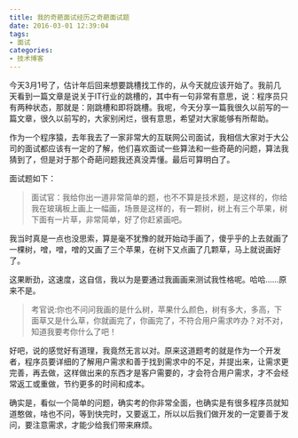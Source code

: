 ```yaml
---
title: 我的奇葩面试经历之奇葩面试题
date: 2016-03-01 12:39:04
tags:
- 面试
categories: 
- 技术博客
---
```

今天3月1号了，估计年后回来想要跳槽找工作的，从今天就应该开始了。我前几天看到一篇文章是说关于IT行业的跳槽的，其中有一句非常有意思，说：程序员只有两种状态，那就是：刚跳槽和即将跳槽。我呢，今天分享一篇我很久以前写的一篇文章，很久以前写的，大家别闲烂，很有意思，希望对大家能够有所帮助。

作为一个程序猿，去年我去了一家非常大的互联网公司面试，我相信大家对于大公司的面试都应该有一定的了解，他们喜欢面试一些算法和一些奇葩的问题，算法我猜到了，但是对于那个奇葩问题我还真没弄懂。最后可算明白了。

面试题如下：

>面试官：我给你出一道非常简单的题，也不不算是技术题，是这样的，你给我在玻璃板上画上一幅画，场景是这样的，有一颗树，树上有三个苹果，树下面有一片草，非常简单，好了你赶紧画吧。
<!--more-->
我当时真是一点也没思索，算是毫不犹豫的就开始动手画了，傻乎乎的上去就画了一棵树，噌，噌，噌的又画了三个苹果，在树下又点画了几颗草，马上就说画好了。

这果断劲，这速度，这自信，我以为是要通过我画画来测试我性格呢。哈哈……原来不是。

>考官说:你也不问问我画的是什么树，苹果什么颜色，树有多大，多高，下面草又是什么草，你就画完了，你画完了，不符合用户需求咋办？对不对，知道我要考你什么了吧！

好吧，说的感觉好有道理，我竟然无言以对。原来这道题考的就是作为一个开发者，程序员要详细的了解用户需求和善于找到需求中的不足，并提出来，让需求更完善，再去做，这样做出来的东西才是客户需要的，才会符合用户需求，才不会经常返工或重做，节约更多的时间和成本。

确实是，看似一个简单的问题，确实考的你非常全面，也确实是有很多程序员就知道憨做，啥也不问，等到快完时，又要返工，所以以后我们做开发的一定要善于发问，要注意需求，才能少给我们带来麻烦。

